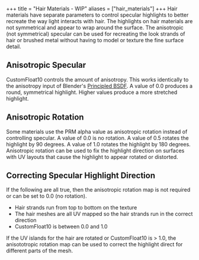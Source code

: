 +++
title = "Hair Materials - WIP"
aliases = ["hair_materials"]
+++
Hair materials have separate parameters to control specular highlights to better recreate the way light interacts with hair. The highlights on hair materials are not symmetrical and appear to wrap around the surface. The anisotropic (not symmetrical) specular can be used for recreating the look strands of hair or brushed metal without having to model or texture the fine surface detail. 

## Anisotropic Specular
CustomFloat10 controls the amount of anisotropy. This works identically to the anisotropy input of Blender's 
[Principled BSDF]("https://docs.blender.org/manual/en/latest/render/shader_nodes/shader/principled.html").
A value of 0.0 produces a round, symmetrical highlight. Higher values produce a more stretched highlight. 

## Anisotropic Rotation
Some materials use the PRM alpha value as anisotropic rotation instead of controlling specular. A value of 0.0 is no rotation. A value of 0.5 rotates the highlight by 90 degrees. A value of 1.0 rotates the highlight by 180 degrees. Anisotropic rotation can be used to fix the highlight direction on surfaces with UV layouts that cause the highlight to appear rotated or distorted. 

## Correcting Specular Highlight Direction
If the following are all true, then the anisotropic rotation map is not required or can be set to 0.0 (no rotation).
* Hair strands run from top to bottom on the texture
* The hair meshes are all UV mapped so the hair strands run in the correct direction
* CustomFloat10 is between 0.0 and 1.0

If the UV islands for the hair are rotated or CustomFloat10 is > 1.0, the anisototropic rotation map can be used to correct the highlight direct for different parts of the mesh. 